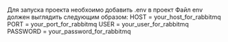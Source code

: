 Для запуска проекта необхоимо добавить .env в проект
Файл env должен выглядить следующим образом:
HOST = your_host_for_rabbitmq
PORT = your_port_for_rabbitmq
USER =  your_user_for_rabbitmq
PASSWORD = your_password_for_rabbitmq
